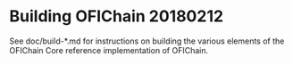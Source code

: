 Building OFIChain
20180212
================

See doc/build-*.md for instructions on building the various
elements of the OFIChain Core reference implementation of OFIChain.
